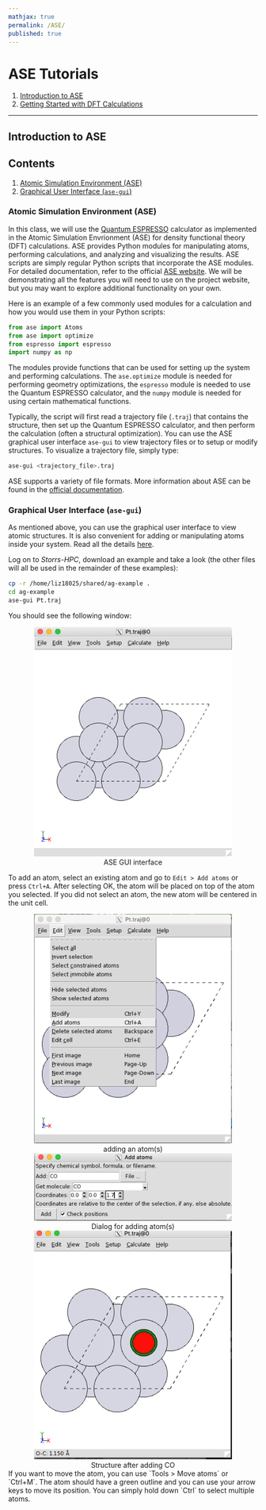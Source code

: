 ```yaml
---
mathjax: true
permalink: /ASE/
published: true
---
```


# ASE Tutorials
1. [Introduction to ASE](../ASE/)
2. [Getting Started with DFT Calculations](../DFT/QE/Getting_Started/)
____

## Introduction to ASE

## Contents
1. [Atomic Simulation Environment (ASE)](#backgroun)
2. [Graphical User Interface (`ase-gui`)](#ase-gui)

<a name='background'></a>

### Atomic Simulation Environment (ASE) ###
In this class, we will use the [Quantum ESPRESSO](http://www.quantum-espresso.org) calculator as implemented in the Atomic Simulation Envrionment (ASE) for density functional theory (DFT) calculations. ASE provides Python modules for manipulating atoms, performing calculations, and analyzing and visualizing the results. ASE scripts are simply regular Python scripts that incorporate the ASE modules. For detailed documentation, refer to the official [ASE website](http://wiki.fysik.dtu.dk/ase/index.html). We will be demonstrating all the features you will need to use on the project website, but you may want to explore additional functionality on your own.

Here is an example of a few commonly used modules for a calculation and how you would use them in your Python scripts:

```python
from ase import Atoms
from ase import optimize
from espresso import espresso
import numpy as np
```

The modules provide functions that can be used for setting up the system and performing calculations. The `ase.optimize` module is needed for performing geometry optimizations, the `espresso` module is needed to use the Quantum ESPRESSO calculator, and the `numpy` module is needed for using certain mathematical functions.

Typically, the script will first read a trajectory file (`.traj`) that contains the structure, then set up the Quantum ESPRESSO calculator, and then perform the calculation (often a structural optimization). You can use the ASE graphical user interface `ase-gui` to view trajectory files or to setup or modify structures. To visualize a trajectory file, simply type:

```bash
ase-gui <trajectory_file>.traj
```

ASE supports a variety of file formats. More information about ASE can be found in the [official documentation](http://wiki.fysik.dtu.dk/ase/ase/ase.html).

<a name='ase-gui'></a>

### Graphical User Interface (`ase-gui`) ###

As mentioned above, you can use the graphical user interface to view atomic structures. It is also convenient for adding or manipulating atoms inside your system. Read all the details [here](http://wiki.fysik.dtu.dk/ase/ase/gui/gui.html).

Log on to *Storrs-HPC*, download an example and take a look (the other files will all be used in the remainder of these examples):

```bash
cp -r /home/liz18025/shared/ag-example .
cd ag-example
ase-gui Pt.traj
```

You should see the following window:

<center><img src="Images/Pt_traj_0.png" alt="window" style="width: 400px;"/><br>
ASE GUI interface
</center>

To add an atom, select an existing atom and go to `Edit > Add atoms` or press `Ctrl+A`. After selecting OK, the atom will be placed on top of the atom you selected. If you did not select an atom, the new atom will be centered in the unit cell.
<center><img src="Images/add_atom.png" alt="add" style="width: 400px;"/><br>
adding an atom(s)
</center>
<center><img src="Images/add_atom_dialog.png" alt="add" style="width: 400px;"/><br>
Dialog for adding atom(s)
</center>
<center><img src="Images/Pt_CO.png" alt="add" style="width: 400px;"/><br>
Structure after adding CO
</center>
If you want to move the atom, you can use `Tools > Move atoms` or `Ctrl+M`. The atom should have a green outline and you can use your arrow keys to move its position. You can simply hold down `Ctrl` to select multiple atoms.
